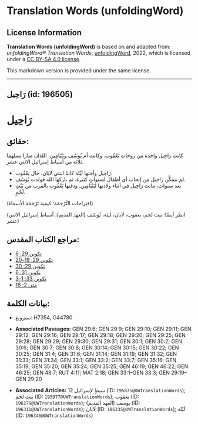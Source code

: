 # Translation Words (unfoldingWord)

## License Information

**Translation Words (unfoldingWord)** is based on and adapted from: _unfoldingWord® Translation Words_, [unfoldingWord](https://unfoldingword.org/utw), 2022, which is licensed under a [CC BY-SA 4.0 license](https://creativecommons.org/licenses/by-sa/4.0/legalcode.en).

This markdown version is provided under the same license.



--------------------------------

## رَاحِيل (id: 196505)

رَاحِيل
=======

حقائق:
------

كانت رَاحِيل واحدة من زوجات يَعْقُوب. وكانت أم يُوسُف وبَنْيَامِين، اللذان صارا نسلهما ثلاثة من أسباط إسرائيل الاثني عشر.

* رَاحِيل وأختها لَيْئَة كانتا ابنتي لَابَان، خال يَعْقُوب.
* لم تتمكَّن رَاحِيل من إنجاب أي أطفال لسنواتٍ كثيرة. ثم باركها الله فولدت يُوسُف.
* بعد سنوات، ماتت رَاحِيل في أثناء ولادتها لبَنْيَامِين. ودفنها يَعْقُوب بالقرب من بَيْتِ لَحْمٍ.

(اقتراحات التَّرْجَمَة: كيفية تَرْجَمَة الأسماء)

(انظر أيضًا: بيت لحم، يعقوب، لابان، ليئة، يُوسُف (العهد القديم)، أسباط إسرائيل الاثني عشر)

مراجع الكتاب المقدس:
--------------------

* [تكوين 29: 6](https://ref.ly/Gen29:6)
* [تكوين 29: 19–20](https://ref.ly/Gen29:19-Gen29:20)
* [تكوين 29: 30](https://ref.ly/Gen29:30)
* [تكوين 31: 6](https://ref.ly/Gen31:6)
* [تكوين 33: 1–3](https://ref.ly/Gen33:1-Gen33:3)
* [متى 2: 18](https://ref.ly/Matt2:18)

بيانات الكلمة:
--------------

* سترونغ: H7354, G44780

* **Associated Passages:** GEN 29:6; GEN 29:9; GEN 29:10; GEN 29:11; GEN 29:12; GEN 29:16; GEN 29:17; GEN 29:18; GEN 29:20; GEN 29:25; GEN 29:28; GEN 29:29; GEN 29:30; GEN 29:31; GEN 30:1; GEN 30:2; GEN 30:6; GEN 30:7; GEN 30:8; GEN 30:14; GEN 30:15; GEN 30:22; GEN 30:25; GEN 31:4; GEN 31:6; GEN 31:14; GEN 31:19; GEN 31:32; GEN 31:33; GEN 31:34; GEN 33:1; GEN 33:2; GEN 33:7; GEN 35:16; GEN 35:19; GEN 35:20; GEN 35:24; GEN 35:25; GEN 46:19; GEN 46:22; GEN 46:25; GEN 48:7; RUT 4:11; MAT 2:18; GEN 33:1–GEN 33:3; GEN 29:19–GEN 29:20
* **Associated Articles:** 12 سبطٍ لإسرائيل  (ID: `195875@UWTranslationWords`); بيت لحم (ID: `195977@UWTranslationWords`); يعقوب (ID: `196279@UWTranslationWords`); يوسف (العهد القديم) (ID: `196311@UWTranslationWords`); لَابَان (ID: `196335@UWTranslationWords`); لَيْئَة (ID: `196346@UWTranslationWords`)

